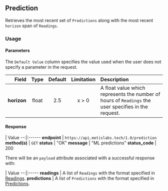 ## Prediction
Retrieves the most recent set of `Predictions` along with the most recent `horizon` span of `Readings`.

### Usage

#### Parameters

The `Default Value` column specifies the value used when the user does not specify a parameter in the request.

Field | Type | Default | Limitation | Description
-----:|:----:|:---------:|:----------:|:-----------
__horizon__ | float | 2.5 | x > 0 | A float value which represents the number of hours of `Readings` the user specifies in the request.

#### Response

  | Value
--:|:------
__endpoint__ | `https://api.metislabs.tech/1.0/prediction`
__method(s)__ | `GET`
__status__ | "OK"
__message__ | "ML predictions"
__status_code__ | 200

There will be an `payload` attribute associated with a successful response with:

  | Value
--:|:-----
__readings__ | A list of `Readings` with the format specified in [Readings](#readings).
__predictions__ | A list of `Predictions` with the format specified in [Predictions](#predictions).